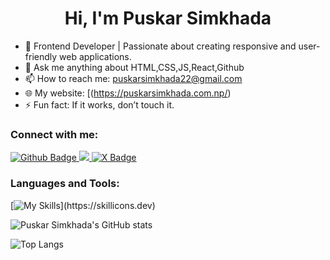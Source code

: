  <h1 align="center">Hi, I'm Puskar Simkhada</h1>

- 🌟 Frontend Developer | Passionate about creating responsive and user-friendly web applications.
- 💬 Ask me anything about HTML,CSS,JS,React,Github
- 📫 How to reach me: puskarsimkhada22@gmail.com
- 🌐 My website: [(https://puskarsimkhada.com.np/)
- ⚡ Fun fact: If it works, don’t touch it.
  
### Connect with me:
<div id="badges">
  <a href="https://github.com/puskarsimkhada">
    <img src="https://img.shields.io/badge/Github-white?style=for-the-badge&logo=Github&logoColor=white" alt="Github Badge"/>
  </a>
  <a href="https://www.linkedin.com/in/puskarsimkhada10/">
<img src="https://img.shields.io/badge/LinkedIn-blue?style=for-the-badge&logo=linkedin&logoColor=white%22%20alt=%22LinkedIn%20Badge"/>
  </a>
<a href="https://x.com/PuskarSimk41013">
  <img src="https://img.shields.io/badge/X-1DA1F2?style=for-the-badge&logo=x&logoColor=white" alt="X Badge"/>
</a>
</div>

### Languages and Tools:
[![My Skills](https://skillicons.dev/icons?i=react,html,css,js,java,github,postman,laravel,php,gitlab,tailwind,bootstrap,git,vscode,visualstudio,figma,)](https://skillicons.dev)

 ![Puskar Simkhada's GitHub stats](https://github-readme-stats.vercel.app/api?username=puskarsimkhada&show_icons=true&theme=radical)

 ![Top Langs](https://github-readme-stats.vercel.app/api/top-langs/?username=puskarsimkhada&theme=radical&count=8)
<br>

